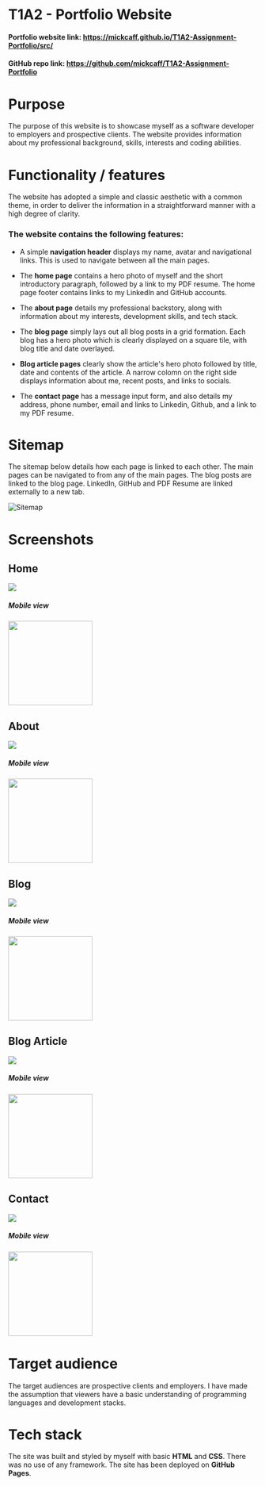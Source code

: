 # T1A2 - Portfolio Website


#### Portfolio website link: https://mickcaff.github.io/T1A2-Assignment-Portfolio/src/


#### GitHub repo link: https://github.com/mickcaff/T1A2-Assignment-Portfolio



# Purpose

The purpose of this website is to showcase myself as a software developer to employers and prospective clients. The website provides information about my professional background, skills, interests and coding abilities.


# Functionality / features

The website has adopted a simple and classic aesthetic with a common theme, in order to deliver the information in a straightforward manner with a high degree of clarity. 

### The website contains the following features:

- A simple **navigation header** displays my name, avatar and navigational links. This is used to navigate between all the main pages. 

- The **home page** contains a hero photo of myself and the short introductory paragraph, followed by a link to my PDF resume. The home page footer contains links to my LinkedIn and GitHub accounts. 

- The **about page** details my professional backstory, along with information about my interests, development skills, and tech stack. 

- The **blog page** simply lays out all blog posts in a grid formation. Each blog has a hero photo which is clearly displayed on a square tile, with blog title and date overlayed. 

- **Blog article pages** clearly show the article's hero photo followed by title, date and contents of the article. A narrow colomn on the right side displays information about me, recent posts, and links to socials.

- The **contact page** has a message input form, and also details my address, phone number, email and links to Linkedin, Github, and a link to my PDF resume. 


# Sitemap

The sitemap below details how each page is linked to each other. The main pages can be navigated to from any of the main pages. The blog posts are linked to the blog page. LinkedIn, GitHub and PDF Resume are linked externally to a new tab. 

![Sitemap](docs/T1A2-Portfolio.drawio.png)

# Screenshots

## Home
![](docs/home.png)
##### Mobile view
<img src="docs/home_mobile.png" width="170">


## About
![](docs/about.png)
##### Mobile view
<img src="docs/about_mobile.png" width="170">


## Blog
![](docs/blog.png)
##### Mobile view
<img src="docs/blog_mobile.png" width="170">


## Blog Article
![](docs/blog_article.png)
##### Mobile view
<img src="docs/blog_article_mobile.png" width="170">


## Contact
![](docs/contact.png)
##### Mobile view
<img src="docs/contact_mobile.png" width="170">




# Target audience

The target audiences are prospective clients and employers. I have made the assumption that viewers have a basic understanding of programming languages and development stacks.

# Tech stack

The site was built and styled by myself with basic **HTML** and **CSS**. There was no use of any framework. The site has been deployed on **GitHub Pages**. 